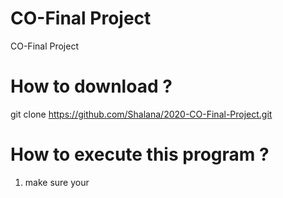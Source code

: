 # CO-Final Project
CO-Final Project

# How to download ?
git clone https://github.com/Shalana/2020-CO-Final-Project.git

# How to execute this program ?
1. make sure your 
